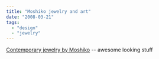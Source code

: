 ```yaml
---
title: "Moshiko jewelry and art"
date: "2008-03-21"
tags: 
  - "design"
  - "jewelry"
---
```


[Contemporary jewelry by Moshiko](http://www.moshikoart.com/default4.asp) -- awesome looking stuff
